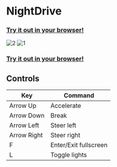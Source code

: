 # NightDrive
### [Try it out in your browser!](https://nightdrive.leya.codes)
![2](https://github.com/leyyce/NightDrive/assets/13371024/969ca488-b201-4309-9388-b09be8d23056)
![1](https://github.com/leyyce/NightDrive/assets/13371024/ab8d15ff-22f8-4493-a4fb-b4dc7fdb6863)
### [Try it out in your browser!](https://nightdrive.leya.codes)
## Controls
| Key         | Command               |
|-------------|-----------------------|
| Arrow Up    | Accelerate            |
| Arrow Down  | Break                 |
| Arrow Left  | Steer left            |
| Arrow Right | Steer right           |
| F           | Enter/Exit fullscreen |
| L           | Toggle lights         |
